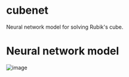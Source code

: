 # cubenet
Neural network model for solving Rubik's cube.

# Neural network model

![image](https://user-images.githubusercontent.com/101662620/170704459-41371a57-7e3f-4781-adc9-0cffd811f753.png)
